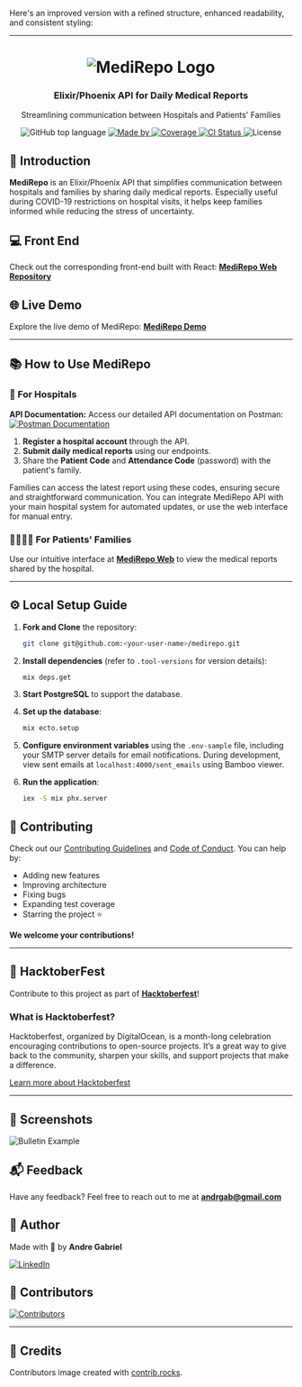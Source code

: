 Here's an improved version with a refined structure, enhanced readability, and consistent styling:

---

<h1 align="center">
  <img alt="MediRepo Logo" src="https://user-images.githubusercontent.com/57791712/194556500-f4291b47-325e-43b2-adb6-e224152fd327.png">
</h1>

<h3 align="center">
  Elixir/Phoenix API for Daily Medical Reports
</h3>

<p align="center">Streamlining communication between Hospitals and Patients' Families</p>

<p align="center">
  <img alt="GitHub top language" src="https://img.shields.io/github/languages/top/Andrgab/MediRepo?color=ff69b4&logo=elixir">
  <a href="https://www.linkedin.com/in/andrgab/" target="_blank" rel="noopener noreferrer">
    <img alt="Made by" src="https://img.shields.io/badge/made%20by-Andre%20Gabriel-ff69b4?logo=linkedin">
  </a>
  <a href="https://codecov.io/gh/AndrGab/MediRepo" target="_blank" rel="noopener noreferrer">
    <img alt="Coverage" src="https://codecov.io/gh/AndrGab/MediRepo/branch/main/graph/badge.svg?token=9WER8Z15AZ">
  </a>
  <a href="https://github.com/AndrGab/MediRepo/actions/workflows/elixir.yml" target="_blank" rel="noopener noreferrer">
    <img alt="CI Status" src="https://github.com/AndrGab/MediRepo/actions/workflows/elixir.yml/badge.svg?branch=main">
  </a>
  <img alt="License" src="https://img.shields.io/github/license/Andrgab/MediRepo?color=ff69b4">
</p>


## 🚀 Introduction

**MediRepo** is an Elixir/Phoenix API that simplifies communication between hospitals and families by sharing daily medical reports. Especially useful during COVID-19 restrictions on hospital visits, it helps keep families informed while reducing the stress of uncertainty.

## 💻 Front End

Check out the corresponding front-end built with React:
**[MediRepo Web Repository](https://github.com/AndrGab/medirepoWeb)**

## 🌐 Live Demo

Explore the live demo of MediRepo:
**[MediRepo Demo](https://medirepo.vercel.app/)**

---

## 📚 How to Use MediRepo

### 🏥 For Hospitals

**API Documentation:** Access our detailed API documentation on Postman:
[![Postman Documentation](https://img.shields.io/badge/documentation%20in-postman-orange?logo=postman)](https://documenter.getpostman.com/view/15643514/TzzBpFsL)

1. **Register a hospital account** through the API.
2. **Submit daily medical reports** using our endpoints.
3. Share the **Patient Code** and **Attendance Code** (password) with the patient's family.

Families can access the latest report using these codes, ensuring secure and straightforward communication. You can integrate MediRepo API with your main hospital system for automated updates, or use the web interface for manual entry.

### 👨‍👩‍👧‍👦 For Patients' Families

Use our intuitive interface at **[MediRepo Web](https://medirepo.vercel.app/)** to view the medical reports shared by the hospital.

---

## ⚙️ Local Setup Guide

1. **Fork and Clone** the repository:

   ```bash
   git clone git@github.com:<your-user-name>/medirepo.git
   ```

2. **Install dependencies** (refer to `.tool-versions` for version details):

   ```bash
   mix deps.get
   ```

3. **Start PostgreSQL** to support the database.

4. **Set up the database**:

   ```bash
   mix ecto.setup
   ```

5. **Configure environment variables** using the `.env-sample` file, including your SMTP server details for email notifications. During development, view sent emails at `localhost:4000/sent_emails` using Bamboo viewer.

6. **Run the application**:

   ```bash
   iex -S mix phx.server
   ```

## 🤝 Contributing

Check out our [Contributing Guidelines](CONTRIBUTING.md) and [Code of Conduct](CODE_OF_CONDUCT.md). You can help by:

- Adding new features
- Improving architecture
- Fixing bugs
- Expanding test coverage
- Starring the project ⭐

**We welcome your contributions!**

---

## 🎃 HacktoberFest

Contribute to this project as part of **[Hacktoberfest](https://hacktoberfest.com/)**!

### What is Hacktoberfest?

Hacktoberfest, organized by DigitalOcean, is a month-long celebration encouraging contributions to open-source projects. It’s a great way to give back to the community, sharpen your skills, and support projects that make a difference.

[Learn more about Hacktoberfest](https://hacktoberfest.com/)

---

## 📸 Screenshots

![Bulletin Example](https://user-images.githubusercontent.com/57791712/119598328-1f7fca00-bdb9-11eb-87a9-7b4ee4c35ee0.gif)


## 📬 Feedback

Have any feedback? Feel free to reach out to me at **andrgab@gmail.com**

## 👤 Author

Made with 💜 by **Andre Gabriel**

<a href="https://www.linkedin.com/in/andrgab/" target="_blank" rel="noopener noreferrer">
    <img alt="LinkedIn" src="https://img.shields.io/badge/connect%20with-Andre%20Gabriel-ff69b4?logo=linkedin">
</a>

## 🌟 Contributors

<a href="https://github.com/andrgab/medirepo/graphs/contributors">
  <img src="https://contrib.rocks/image?repo=andrgab/medirepo" alt="Contributors">
</a>

---

## 🏅 Credits

Contributors image created with [contrib.rocks](https://contrib.rocks).
